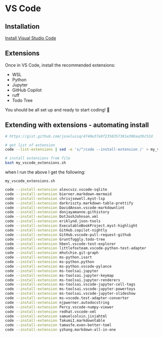 
# VS Code

## Installation

[Install Visual Studio Code](https://code.visualstudio.com/download) 

## Extensions

Once in VS Code, install the recommended extensions:

- WSL
- Python
- Jupyter
- GitHub Copilot
- ruff
- Todo Tree

You should be all set up and ready to start coding! 🚀

## Extending with extensions - automating install

```bash
# https://gist.github.com/joseluisq/4740e37a9f2358357381e308aa39c52d

# get list of extension
code --list-extensions | sed -e 's/^/code --install-extension /' > my_vscode_extensions.sh

# install extensions from file
bash my_vscode_extensions.sh
```

when I run the above I get the following:

`my_vscode_extensions.sh`

```bash
code --install-extension alexcvzz.vscode-sqlite
code --install-extension bierner.markdown-mermaid
code --install-extension chrisjsewell.myst-lsp
code --install-extension darkriszty.markdown-table-prettify
code --install-extension DavidAnson.vscode-markdownlint
code --install-extension donjayamanne.githistory
code --install-extension DotJoshJohnson.xml
code --install-extension eriklynd.json-tools
code --install-extension ExecutableBookProject.myst-highlight
code --install-extension GitHub.copilot-nightly
code --install-extension GitHub.vscode-pull-request-github
code --install-extension Gruntfuggly.todo-tree
code --install-extension hbenl.vscode-test-explorer
code --install-extension littlefoxteam.vscode-python-test-adapter
code --install-extension mhutchie.git-graph
code --install-extension ms-python.isort
code --install-extension ms-python.python
code --install-extension ms-python.vscode-pylance
code --install-extension ms-toolsai.jupyter
code --install-extension ms-toolsai.jupyter-keymap
code --install-extension ms-toolsai.jupyter-renderers
code --install-extension ms-toolsai.vscode-jupyter-cell-tags
code --install-extension ms-toolsai.vscode-jupyter-powertoys
code --install-extension ms-toolsai.vscode-jupyter-slideshow
code --install-extension ms-vscode.test-adapter-converter
code --install-extension njpwerner.autodocstring
code --install-extension Percy.vscode-numpy-viewer
code --install-extension redhat.vscode-xml
code --install-extension samuelcolvin.jinjahtml
code --install-extension TakumiI.markdowntable
code --install-extension tamasfe.even-better-toml
code --install-extension yzhang.markdown-all-in-one
```
